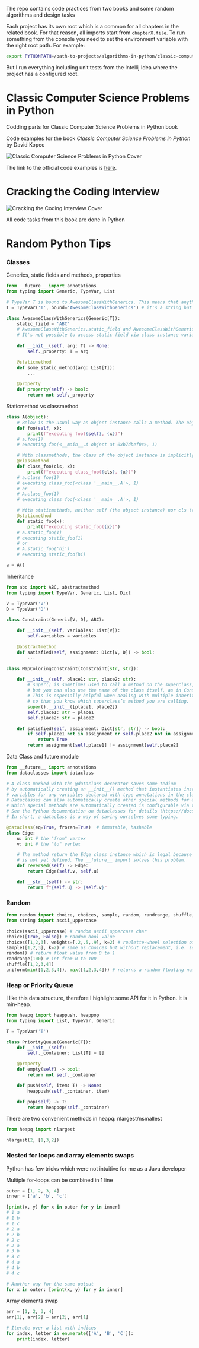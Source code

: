 The repo contains code practices from two books and some random algorithms and design tasks

Each project has its own root which is a common for all chapters in the related book. For that reason, all imports start from `chapterX.file`. To run something from the console you need to set the environment variable with the right root path. For example:
```bash
export PYTHONPATH=/path-to-projects/algorithms-in-python/classic-computer-science-problems-in-python
```
But I run everything including unit tests from the Intellij Idea where the project has a configured root.


# Classic Computer Science Problems in Python

Codding parts for Classic Computer Science Problems in Python book

Code examples for the book *Classic Computer Science Problems in Python* by David Kopec

![Classic Computer Science Problems in Python Cover](cover.jpg)

The link to the official code examples is [here](https://github.com/davecom/ClassicComputerScienceProblemsInPython).

# Cracking the Coding Interview

![Cracking the Coding Interview Cover](cracking-the-code-interview.png)

All code tasks from this book are done in Python

# Random Python Tips

### Classes

Generics, static fields and methods, properties
```python
from __future__ import annotations
from typing import Generic, TypeVar, List

# TypeVar T is bound to AwesomeClassWithGenerics. This means that anything that fills in a variable that is of type T must be an instance of a AwesomeClassWithGenerics or a subclass of AwesomeClassWithGenerics
T = TypeVar('T', bound='AwesomeClassWithGenerics') # it's a string but it can be imported class name

class AwesomeClassWithGenerics(Generic[T]):
    static_field = 'ABC'
    # AwesomeClassWithGenerics.static_field and AwesomeClassWithGenerics().static_field are different
    # It's not possible to access static field via class instance variable
    
    def __init__(self, arg: T) -> None:
        self._property: T = arg 

    @staticmethod
    def some_static_method(arg: List[T]):
        ...

    @property
    def property(self) -> bool:
        return not self._property
```
Staticmethod vs classmethod
```python
class A(object):
    # Below is the usual way an object instance calls a method. The object instance, a, is implicitly passed as the first argument
    def foo(self, x):
        print(f"executing foo({self}, {x})")
    # a.foo(1)
    # executing foo(<__main__.A object at 0xb7dbef0c>, 1)

    # With classmethods, the class of the object instance is implicitly passed as the first argument instead of self
    @classmethod
    def class_foo(cls, x):
        print(f"executing class_foo({cls}, {x})")
    # a.class_foo(1)
    # executing class_foo(<class '__main__.A'>, 1)
    # or
    # A.class_foo(1)
    # executing class_foo(<class '__main__.A'>, 1)

    # With staticmethods, neither self (the object instance) nor cls (the class) is implicitly passed as the first argument. They behave like plain functions except that you can call them from an instance or the class
    @staticmethod
    def static_foo(x):
        print(f"executing static_foo({x})")
    # a.static_foo(1)
    # executing static_foo(1)
    # or
    # A.static_foo('hi')
    # executing static_foo(hi)

a = A()
```

Inheritance
```python
from abc import ABC, abstractmethod
from typing import TypeVar, Generic, List, Dict

V = TypeVar('V')
D = TypeVar('D')

class Constraint(Generic[V, D], ABC):

    def __init__(self, variables: List[V]):
        self.variables = variables

    @abstractmethod
    def satisfied(self, assignment: Dict[V, D]) -> bool:
        ...

class MapColoringConstraint(Constraint[str, str]):

    def __init__(self, place1: str, place2: str):
        # super() is sometimes used to call a method on the superclass,
        # but you can also use the name of the class itself, as in Constraint.__init__ ([place1, place2]).
        # This is especially helpful when dealing with multiple inheritance,
        # so that you know which superclass’s method you are calling.
        super().__init__([place1, place2])
        self.place1: str = place1
        self.place2: str = place2

    def satisfied(self, assignment: Dict[str, str]) -> bool:
        if self.place1 not in assignment or self.place2 not in assignment:
            return True
        return assignment[self.place1] != assignment[self.place2]
```
Data Class and future module
```python
from __future__ import annotations
from dataclasses import dataclass

# A class marked with the @dataclass decorator saves some tedium
# by automatically creating an __init__() method that instantiates instance 
# variables for any variables declared with type annotations in the class’s body. 
# Dataclasses can also automatically create other special methods for a class. 
# Which special methods are automatically created is configurable via the decorator. 
# See the Python documentation on dataclasses for details (https://docs.python.org/3/library/dataclasses.html).
# In short, a dataclass is a way of saving ourselves some typing.

@dataclass(eq=True, frozen=True)  # immutable, hashable
class Edge:
    u: int # the "from" vertex
    v: int # the "to" vertex

    # The method return the Edge class instance which is legal because the class 
    # is not yet defined. The __future__ import solves this problem.
    def reversed(self) -> Edge:
        return Edge(self.v, self.u)

    def __str__(self) -> str:
        return f"{self.u} -> {self.v}"
```
### Random
```python
from random import choice, choices, sample, random, randrange, shuffle, uniform
from string import ascii_uppercase

choice(ascii_uppercase) # random ascii uppercase char
choice([True, False]) # random bool value
choices([1,2,3], weights=[.2,.5,.9], k=2) # roulette-wheel selection of 2 items numbers from [1,2,3] taking items' weights into account
sample([1,2,3], k=2) # same as choices but without replacement, i.e. selected item is removed and cannot be selected again
random() # return float value from 0 to 1
randrange(100) # int from 0 to 100
shuffle([1,2,3,4])
uniform(min([1,2,3,4]), max([1,2,3,4])) # returns a random floating number between the two specified numbers (both included)
```
### Heap or Priority Queue

I like this data structure, therefore I highlight some API for it in Python. It is min-heap.

```python
from heapq import heappush, heappop
from typing import List, TypeVar, Generic

T = TypeVar('T')

class PriorityQueue(Generic[T]):
    def __init__(self):
        self._container: List[T] = []

    @property
    def empty(self) -> bool:
        return not self._container

    def push(self, item: T) -> None:
        heappush(self._container, item)

    def pop(self) -> T:
        return heappop(self._container)
```
There are two convenient methods in heapq: nlargest/nsmallest
```python
from heapq import nlargest

nlargest(2, [1,3,2])
```

### Nested for loops and array elements swaps

Python has few tricks which were not intuitive for me as a Java developer

Multiple for-loops can be combined in 1 line 
```python
outer = [1, 2, 3, 4]
inner = ['a', 'b', 'c']

[print(x, y) for x in outer for y in inner]
# 1 a
# 1 b
# 1 c
# 2 a
# 2 b
# 2 c
# 3 a
# 3 b
# 3 c
# 4 a
# 4 b
# 4 c

# Another way for the same output
for x in outer: [print(x, y) for y in inner]
```

Array elements swap
```python
arr = [1, 2, 3, 4]
arr[1], arr[2] = arr[2], arr[1]
```

```python
# Iterate over a list with indices
for index, letter in enumerate(['A', 'B', 'C']):
    print(index, letter)
```